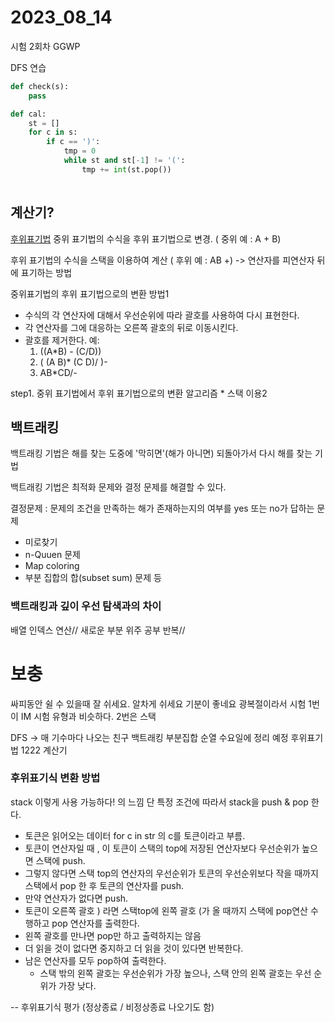 # 2023_08_14

시험 2회차 GGWP

DFS 연습 

```py
def check(s):
    pass

def cal:
    st = []
    for c in s:
        if c == ')':
            tmp = 0
            while st and st[-1] != '(':
                tmp += int(st.pop())
                

```
## 계산기?

[후위표기법](https://wikidocs.net/192124)
중위 표기법의 수식을 후위 표기법으로 변경. ( 중위 예 : A + B)

후위 표기법의 수식을 스택을 이용하여 계산 ( 후위 예 : AB +)
-> 연산자를 피연산자 뒤에 표기하는 방법

중위표기법의 후위 표기법으로의 변환 방법1
- 수식의 각 연산자에 대해서 우선순위에 따라 괄호를 사용하여 다시 표현한다.
- 각 연산자를 그에 대응하는 오른쪽 괄호의 뒤로 이동시킨다.
- 괄호를 제거한다.
   예:
   1. ((A*B) - (C/D))
   2. ( (A B)* (C D)/ )-
   3. AB*CD/-

step1. 중위 표기법에서 후위 표기법으로의 변환 알고리즘 * 스택 이용2



## 백트래킹

백트래킹 기법은 해를 찾는 도중에 '막히면'(해가 아니면)  되돌아가서 다시 해를 찾는 기법

백트래킹 기법은 최적화 문제와 결정 문제를 해결할 수 있다. 

결정문제 : 문제의 조건을 만족하는 해가 존재하는지의 여부를 yes 또는 no가 답하는 문제 
- 미로찾기
- n-Quuen 문제
- Map coloring
- 부분 집합의 합(subset sum) 문제 등

### 백트래킹과 깊이 우선 탐색과의 차이



배열 인덱스 연산//
새로운 부분 위주 공부 반복// 

# 보충
싸피동안 쉴 수 있을때 잘 쉬세요. 알차게 쉬세요 기분이 좋네요 광복절이라서
시험 1번이 IM 시험 유형과 비슷하다.
2번은 스택 

DFS -> 매 기수마다 나오는 친구
백트래킹 부분집합 순열 수요일에 정리 예정
후위표기법
1222 계산기

### 후위표기식 변환 방법
stack 이렇게 사용 가능하다! 의 느낌 
단 특정 조건에 따라서 stack을 push & pop 한다.  
- 토큰은 읽어오는 데이터 for c in str 의 c를 토큰이라고 부름.
- 토큰이 연산자일 때 , 이 토큰이 스택의 top에 저장된 연산자보다 우선순위가 높으면 스택에 push.
- 그렇지 않다면 스택 top의 연산자의 우선순위가 토큰의 우선순위보다 작을 때까지 스택에서 pop 한 후 토큰의 연산자를 push.
- 만약 연산자가 없다면 push.
- 토큰이 오른쪽 괄호 ) 라면 스택top에 왼쪽 괄호 (가 올 때까지 스택에 pop연산 수행하고 pop 연산자를 출력한다.
- 왼쪽 괄호를 만나면 pop만 하고 출력하지는 않음
- 더 읽을 것이 없다면 중지하고 더 읽을 것이 있다면 반복한다.
- 남은 연산자를 모두 pop하여 출력한다.
    - 스택 밖의 왼쪽 괄호는 우선순위가 가장 높으나, 스택 안의 왼쪽 괄호는 우선 순위가 가장 낮다.

-- 후위표기식 평가 (정상종료 / 비정상종료 나오기도 함)

